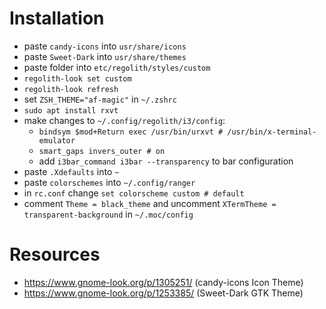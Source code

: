 # Installation
- paste `candy-icons` into `usr/share/icons`
- paste `Sweet-Dark` into `usr/share/themes`
- paste folder into `etc/regolith/styles/custom`
- `regolith-look set custom`
- `regolith-look refresh`
- set `ZSH_THEME="af-magic"` in `~/.zshrc`
- `sudo apt install rxvt`
- make changes to `~/.config/regolith/i3/config`:
	* `bindsym $mod+Return exec /usr/bin/urxvt # /usr/bin/x-terminal-emulator`
	* `smart_gaps invers_outer # on`
	* add `i3bar_command i3bar --transparency` to bar configuration
- paste `.Xdefaults` into `~`
- paste `colorschemes` into `~/.config/ranger`
- in `rc.conf` change `set colorscheme custom # default`
- comment `Theme = black_theme` and uncomment `XTermTheme = transparent-background` in `~/.moc/config`

# Resources
- https://www.gnome-look.org/p/1305251/ (candy-icons Icon Theme)
- https://www.gnome-look.org/p/1253385/ (Sweet-Dark GTK Theme)

